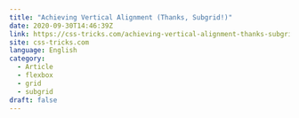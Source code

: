 ```yaml
---
title: "Achieving Vertical Alignment (Thanks, Subgrid!)"
date: 2020-09-30T14:46:39Z
link: https://css-tricks.com/achieving-vertical-alignment-thanks-subgrid/?utm_medium=RSS&utm_source=news.12bit.vn
site: css-tricks.com
language: English
category:
  - Article
  - flexbox
  - grid
  - subgrid
draft: false
---
```

